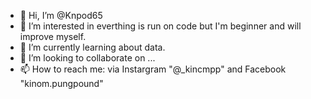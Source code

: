 - 👋 Hi, I’m @Knpod65
- 👀 I’m interested in everthing is run on code but I'm beginner and will improve myself.
- 🌱 I’m currently learning about data.
- 💞️ I’m looking to collaborate on ...
- 📫 How to reach me: via Instargram "@_kincmpp" and Facebook "kinom.pungpound"

<!---
Knpod65/Knpod65 is a ✨ special ✨ repository because its `README.md` (this file) appears on your GitHub profile.
You can click the Preview link to take a look at your changes.
--->
